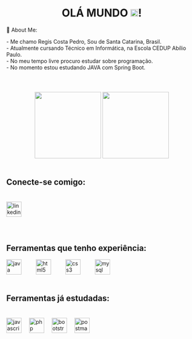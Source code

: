 

### <h1 align="center">OLÁ MUNDO  <img height="20px" src="https://media4.giphy.com/media/XHRNjWHnJo0Am1aP0L/giphy.gif" alt="">!</h1>

<p>💫 About Me:</p>
- Me chamo Regis Costa Pedro, Sou de Santa Catarina, Brasil. <br>
- Atualmente cursando Técnico em Informática, na Escola CEDUP Abílio Paulo. <br>
- No meu tempo livre procuro estudar sobre programação. <br>
- No momento estou estudando JAVA com Spring Boot.

<br>
<h1></h1>
<br>
<div align="center">
    <img src="https://github-readme-stats.vercel.app/api?username=RegisCostaPedro&show_icons=true&theme=radical" height="175" /> 
    <img src="https://github-readme-stats.vercel.app/api/top-langs/?username=RegisCostaPedro&layout=compact&theme=radical" height="175"  /> 
</div>

<br clear="both">

<h2 align="left">Conecte-se comigo:</h2>

###

<br clear="both">

<div align="left">
<a href="https://www.linkedin.com/in/regis-costa-pedro-769a36282"/>  <img src="https://img.shields.io/badge/LinkedIn-0A66C2?logo=linkedin&logoColor=white&style=for-the-badge" height="40" alt="linkedin logo"  /> </a>
</div>

###

<br>
<h2 align="left">Ferramentas que tenho experiência:</h2>
<div align="left">
</div>



<div align="left">
  <img src="https://skillicons.dev/icons?i=java" height="40" alt="java logo"  />
  <img width="30" />
  <img src="https://skillicons.dev/icons?i=html" height="40" alt="html5 logo"  />
  <img width="30" />
  <img src="https://skillicons.dev/icons?i=css" height="40" alt="css3 logo"  />
  <img width="30" />
  <img src="https://cdn.jsdelivr.net/gh/devicons/devicon/icons/mysql/mysql-original.svg" height="40" alt="mysql logo"  />
</div>

<br clear="both">

<h2 align="left">Ferramentas já estudadas:</h2>

###

<br clear="both">

<div align="left">
  <img src="https://skillicons.dev/icons?i=js" height="40" alt="javascript logo"  />
  <img width="12" />
  <img src="https://skillicons.dev/icons?i=php" height="40" alt="php logo"  />
  <img width="12" />
  <img src="https://skillicons.dev/icons?i=bootstrap" height="40" alt="bootstrap logo"  />
  <img width="12" />
  <img src="https://skillicons.dev/icons?i=postman" height="40" alt="postman logo"  />
</div>

###

###






<!-- Proudly created with GPRM ( https://gprm.itsvg.in ) -->
